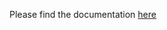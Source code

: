 Please find the documentation [here](https://docs.google.com/document/d/1pnBhhM3HsPwzNi3jkK29duPGbKrdIwmpARsRvyFRw-I/edit?usp=sharing)